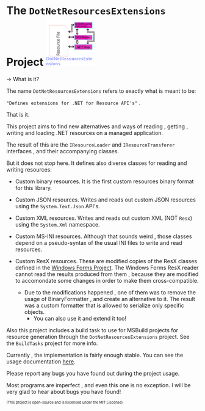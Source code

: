# The `DotNetResourcesExtensions` Project <img src="ProjectImage.png" />

-> What is it?

The name `DotNetResourcesExtensions` refers to exactly what is meant to be:

`"Defines extensions for .NET for Resource API's"` .

That is it.

This project aims to find new alternatives and ways of reading , getting , writing and loading .NET 
resources on a managed application.

The result of this are the `IResourceLoader` and `IResourceTransferer` interfaces , and their accompanying classes.

But it does not stop here. It defines also diverse classes for reading and writing resources:

- Custom binary resources. It is the first custom resources binary format for this library.

- Custom JSON resources. Writes and reads out custom JSON resources using the `System.Text.Json` API's.

- Custom XML resources. Writes and reads out custom XML (NOT `Resx`) using the `System.Xml` namespace.

- Custom MS-INI resources. Although that sounds weird , those classes depend on a pseudo-syntax of the usual INI files to write and read resources.

- Custom ResX resources. These are modified copies of the ResX classes defined in the [Windows Forms Project](https://github.com/dotnet/winforms). 
The Windows Forms ResX reader cannot read the results produced from them , because they are modified to accomondate some changes in order to make them cross-compatible.
	
    - Due to the modifications happened , one of them was to remove the usage of BinaryFormatter , and create an
	alternative to it. The result was a custom formatter that is allowed to serialize only specific objects.
		- You can also use it and extend it too!

Also this project includes a build task to use for MSBuild projects for resource generation
through the `DotNetResourcesExtensions` project. See the `BuildTasks` project for more info.

Currently , the implementation is fairly enough stable.
You can see the usage documentation [here](https://github.com/mdcdi1315/dotnetresourcesextensions/blob/master/Docs/Main.md).

Please report any bugs you have found out during the project usage.

Most programs are imperfect , and even this one is no exception. 
I will be very glad to hear about bugs you have found!

<p style="font-size:9.2509px">
	(This project is open-source and is liscensed under the MIT Liscense)
</p>